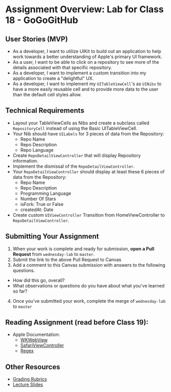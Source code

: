 # Assignment Overview: Lab for Class 18 - GoGoGitHub  

## User Stories (MVP)  
 - As a developer, I want to utilize UIKit to build out an application to help work towards a better understanding of Apple's primary UI framework.  
 - As a user, I want to be able to click on a repository to see more of the details associated with that specific repository.  
 - As a developer, I want to implement a custom transition into my application to create a "delightful" UX.  
 - As a developer, I want to implement my `UITableViewCell`'s as `UINibs` to have a more easily reusable cell and to provide more data to the user than the default cell styles allow.  

## Technical Requirements  
* Layout your TableViewCells as Nibs and create a subclass called `RepositoryCell` instead of using the Basic UITableViewCell.  
* Your Nib should have `UILabels` for 3 pieces of data from the Repository:  
	* Repo Name  
	* Repo Description  
	* Repo Language  
* Create `RepoDetailViewController` that will display Repository information.  
* Implement the dismissal of the `RepoDetailViewController`.  
* Your `RepoDetailViewController` should display at least these 6 pieces of data from the Repository:  
    * Repo Name  
    * Repo Description  
    * Programming Language  
    * Number Of Stars  
    * isFork: True or False  
    * createdAt: Date  
* Create custom `UIViewController` Transition from HomeViewController to `RepoDetailViewController`.  

## Submitting Your Assignment  

1. When your work is complete and ready for submission, **open a Pull Request** from `wednesday-lab` to `master`.  
2. Submit the link to the above Pull Request to Canvas  
3. Add a comment to this Canvas submission with answers to the following questions.  
  - How did this go, overall?  
  - What observations or questions do you have about what you've learned so far?  
4. Once you've submitted your work, complete the merge of `wednesday-lab` to `master`  

## Reading Assignment (read **before** Class 19):
* Apple Documentation:
  * [WKWebView](https://developer.apple.com/reference/webkit/wkwebview)  
  * [SafariViewController](https://developer.apple.com/reference/safariservices/sfsafariviewcontroller)  
  * [Regex](https://developer.apple.com/reference/foundation/nsregularexpression)  

## Other Resources
* [Grading Rubrics](../../resources/)
* [Lecture Slides](https://www.icloud.com/keynote/000lReqBJ1v41Z9NFhFkN3I8g#Week4_Day3)
